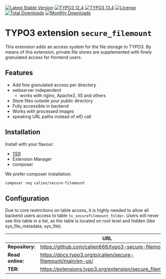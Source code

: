 [![Latest Stable Version](https://poser.pugx.org/calien/secure-filemount/v/stable.svg?style=for-the-badge)](https://packagist.org/packages/calien/secure-filemount)
[![TYPO3 12.4](https://img.shields.io/badge/TYPO3-12.4-green.svg?style=for-the-badge)](https://get.typo3.org/version/12)
[![TYPO3 13.4](https://img.shields.io/badge/TYPO3-13.3-green.svg?style=for-the-badge)](https://get.typo3.org/version/13)
[![License](http://poser.pugx.org/calien/secure-filemount/license?style=for-the-badge)](https://packagist.org/packages/calien/secure-filemount)
[![Total Downloads](https://poser.pugx.org/calien/secure-filemount/downloads.svg?style=for-the-badge)](https://packagist.org/packages/calien/secure-filemount)
[![Monthly Downloads](https://poser.pugx.org/calien/secure-filemount/d/monthly?style=for-the-badge)](https://packagist.org/packages/calien/secure-filemount)

# TYPO3 extension `secure_filemount`

This extension adds an access system for the file storage to TYPO3. By means of
this extension, private file stores are supplemented with finely granulated
access for frontend users.

## Features

* Add fine granulated access per directory
* webserver independent
  * works with nginx, Apache2, IIS and others
* Store files outside your public directory
* Fully accessible in backend
* Works with processed images
* speaking URL paths instead of eID call

## Installation

Install with your flavour:

* [TER](https://extensions.typo3.org/extension/secure_filemount/)
* Extension Manager
* composer

We prefer composer installation:
```bash
composer req calien/secure-filemount
```

## Configuration

Due to core restrictions on table access, it is highly needed to allow all
backend users access to table `tx_securefilemount_folder`. Users will never see
this table in a list, as the table is located on root level and hidden (like
sys_file_metadata, sys_file).

|                  | URL                                                          |
|------------------|--------------------------------------------------------------|
| **Repository:**  | https://github.com/calien666/typo3-secure-filemount          |
| **Read online:** | https://docs.typo3.org/p/calien/secure-filemount/main/en-us/ |
| **TER:**         | https://extensions.typo3.org/extension/secure_filemount/     |
